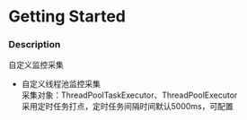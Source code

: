 # Getting Started

### Description
自定义监控采集

* 自定义线程池监控采集  
  采集对象：ThreadPoolTaskExecutor、ThreadPoolExecutor  
  采用定时任务打点，定时任务间隔时间默认5000ms，可配置

